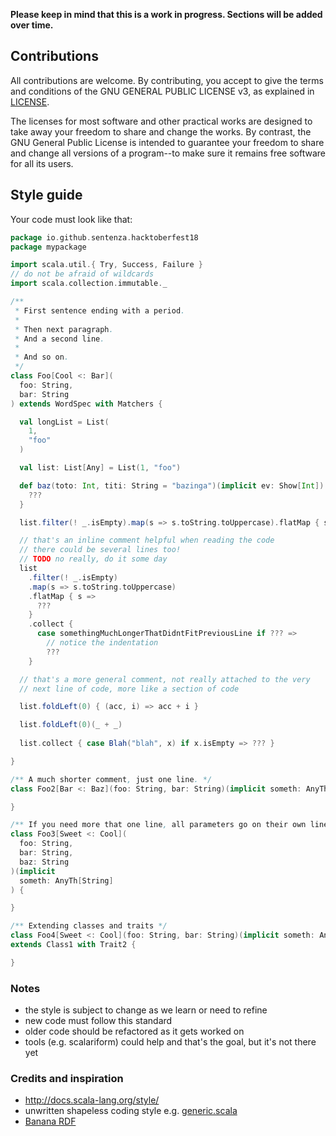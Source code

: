 **Please keep in mind that this is a work in progress. Sections will be added over time.**

## Contributions

All contributions are welcome. By contributing, you accept to give the
terms and conditions of the GNU GENERAL PUBLIC LICENSE v3, as explained
in [LICENSE](LICENSE). 

The licenses for most software and other practical works are designed
to take away your freedom to share and change the works.  By contrast,
the GNU General Public License is intended to guarantee your freedom to
share and change all versions of a program--to make sure it remains free
software for all its users.

## Style guide

Your code must look like that:

```scala
package io.github.sentenza.hacktoberfest18
package mypackage

import scala.util.{ Try, Success, Failure }
// do not be afraid of wildcards
import scala.collection.immutable._

/**
 * First sentence ending with a period.
 *
 * Then next paragraph.
 * And a second line.
 *
 * And so on.
 */
class Foo[Cool <: Bar](
  foo: String,
  bar: String
) extends WordSpec with Matchers {

  val longList = List(
    1,
    "foo"
  )

  val list: List[Any] = List(1, "foo")

  def baz(toto: Int, titi: String = "bazinga")(implicit ev: Show[Int]): Unit = {
    ???
  }

  list.filter(! _.isEmpty).map(s => s.toString.toUppercase).flatMap { s => ??? }

  // that's an inline comment helpful when reading the code
  // there could be several lines too!
  // TODO no really, do it some day
  list
    .filter(! _.isEmpty)
    .map(s => s.toString.toUppercase)
    .flatMap { s =>
      ???
    }
    .collect {
      case somethingMuchLongerThatDidntFitPreviousLine if ??? =>
        // notice the indentation
        ???
    }

  // that's a more general comment, not really attached to the very
  // next line of code, more like a section of code

  list.foldLeft(0) { (acc, i) => acc + i }

  list.foldLeft(0)(_ + _)
  
  list.collect { case Blah("blah", x) if x.isEmpty => ??? }

}

/** A much shorter comment, just one line. */
class Foo2[Bar <: Baz](foo: String, bar: String)(implicit someth: AnyTh[Int]) {

}

/** If you need more that one line, all parameters go on their own line. */
class Foo3[Sweet <: Cool](
  foo: String,
  bar: String,
  baz: String
)(implicit
  someth: AnyTh[String]
) {

}

/** Extending classes and traits */
class Foo4[Sweet <: Cool](foo: String, bar: String)(implicit someth: Anyth[MyClass])
extends Class1 with Trait2 {

}
```

### Notes

* the style is subject to change as we learn or need to refine
* new code must follow this standard
* older code should be refactored as it gets worked on
* tools (e.g. scalariform) could help and that's the goal, but it's not there yet

### Credits and inspiration

* http://docs.scala-lang.org/style/
* unwritten shapeless coding style e.g. [generic.scala](https://github.com/milessabin/shapeless/blob/master/core/src/main/scala/shapeless/generic.scala)
* [Banana RDF](https://github.com/banana-rdf/banana-rdf/)
